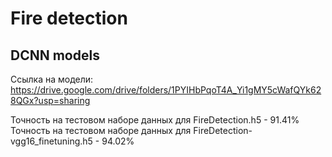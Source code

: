 # Fire detection
## DCNN models

Ссылка на модели: https://drive.google.com/drive/folders/1PYIHbPqoT4A_Yi1gMY5cWafQYk628QGx?usp=sharing

Точность на тестовом наборе данных для FireDetection.h5 - 91.41%
Точность на тестовом наборе данных для FireDetection-vgg16_finetuning.h5 - 94.02%
